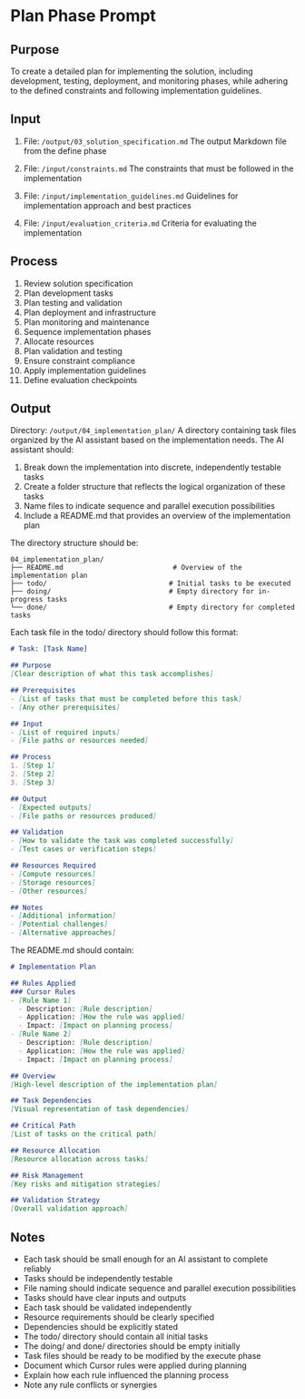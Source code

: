 # Plan Phase Prompt

## Purpose
To create a detailed plan for implementing the solution, including development, testing, deployment, and monitoring phases, while adhering to the defined constraints and following implementation guidelines.

## Input
1. File: `/output/03_solution_specification.md`
   The output Markdown file from the define phase

2. File: `/input/constraints.md`
   The constraints that must be followed in the implementation

3. File: `/input/implementation_guidelines.md`
   Guidelines for implementation approach and best practices

4. File: `/input/evaluation_criteria.md`
   Criteria for evaluating the implementation

## Process
1. Review solution specification
2. Plan development tasks
3. Plan testing and validation
4. Plan deployment and infrastructure
5. Plan monitoring and maintenance
6. Sequence implementation phases
7. Allocate resources
8. Plan validation and testing
9. Ensure constraint compliance
10. Apply implementation guidelines
11. Define evaluation checkpoints

## Output
Directory: `/output/04_implementation_plan/`
A directory containing task files organized by the AI assistant based on the implementation needs. The AI assistant should:

1. Break down the implementation into discrete, independently testable tasks
2. Create a folder structure that reflects the logical organization of these tasks
3. Name files to indicate sequence and parallel execution possibilities
4. Include a README.md that provides an overview of the implementation plan

The directory structure should be:
```
04_implementation_plan/
├── README.md                           # Overview of the implementation plan
├── todo/                              # Initial tasks to be executed
├── doing/                             # Empty directory for in-progress tasks
└── done/                              # Empty directory for completed tasks
```

Each task file in the todo/ directory should follow this format:
```markdown
# Task: [Task Name]

## Purpose
[Clear description of what this task accomplishes]

## Prerequisites
- [List of tasks that must be completed before this task]
- [Any other prerequisites]

## Input
- [List of required inputs]
- [File paths or resources needed]

## Process
1. [Step 1]
2. [Step 2]
3. [Step 3]

## Output
- [Expected outputs]
- [File paths or resources produced]

## Validation
- [How to validate the task was completed successfully]
- [Test cases or verification steps]

## Resources Required
- [Compute resources]
- [Storage resources]
- [Other resources]

## Notes
- [Additional information]
- [Potential challenges]
- [Alternative approaches]
```

The README.md should contain:
```markdown
# Implementation Plan

## Rules Applied
### Cursor Rules
- [Rule Name 1]
  - Description: [Rule description]
  - Application: [How the rule was applied]
  - Impact: [Impact on planning process]
- [Rule Name 2]
  - Description: [Rule description]
  - Application: [How the rule was applied]
  - Impact: [Impact on planning process]

## Overview
[High-level description of the implementation plan]

## Task Dependencies
[Visual representation of task dependencies]

## Critical Path
[List of tasks on the critical path]

## Resource Allocation
[Resource allocation across tasks]

## Risk Management
[Key risks and mitigation strategies]

## Validation Strategy
[Overall validation approach]
```

## Notes
- Each task should be small enough for an AI assistant to complete reliably
- Tasks should be independently testable
- File naming should indicate sequence and parallel execution possibilities
- Tasks should have clear inputs and outputs
- Each task should be validated independently
- Resource requirements should be clearly specified
- Dependencies should be explicitly stated
- The todo/ directory should contain all initial tasks
- The doing/ and done/ directories should be empty initially
- Task files should be ready to be modified by the execute phase
- Document which Cursor rules were applied during planning
- Explain how each rule influenced the planning process
- Note any rule conflicts or synergies 